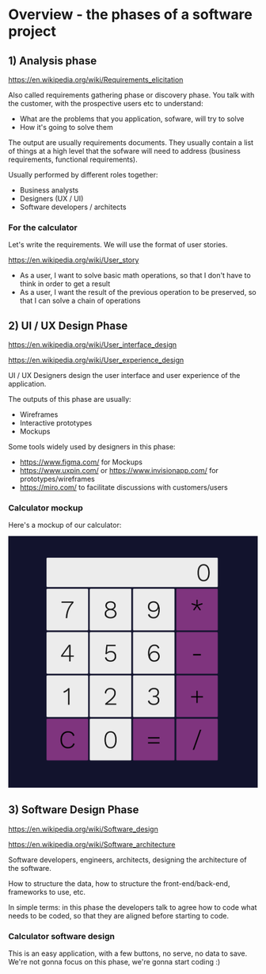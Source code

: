 # Overview - the phases of a software project

## 1) Analysis phase

https://en.wikipedia.org/wiki/Requirements_elicitation

Also called requirements gathering phase or discovery phase.
You talk with the customer, with the prospective users etc to
understand:

- What are the problems that you application, sofware, will try to solve
- How it's going to solve them

The output are usually requirements documents.
They usually contain a list of things at a high level that
the sofware will need to address (business requirements, functional requirements).

Usually performed by different roles together:

- Business analysts
- Designers (UX / UI)
- Software developers / architects

### For the calculator

Let's write the requirements. We will use the format of
user stories.

https://en.wikipedia.org/wiki/User_story

- As a user, I want to solve basic math operations, so that I don't have to think in order to get a result
- As a user, I want the result of the previous operation to be preserved, so that I can solve a chain of operations

## 2) UI / UX Design Phase

https://en.wikipedia.org/wiki/User_interface_design

https://en.wikipedia.org/wiki/User_experience_design

UI / UX Designers design the user interface and user experience of the application.

The outputs of this phase are usually:

- Wireframes
- Interactive prototypes
- Mockups

Some tools widely used by designers in this phase:
- https://www.figma.com/ for Mockups
- https://www.uxpin.com/ or https://www.invisionapp.com/ for prototypes/wireframes
- https://miro.com/ to facilitate discussions with customers/users

### Calculator mockup

Here's a mockup of our calculator:

![Calculator](mockup.png)

## 3) Software Design Phase

https://en.wikipedia.org/wiki/Software_design

https://en.wikipedia.org/wiki/Software_architecture

Software developers, engineers, architects, designing the architecture of the software.

How to structure the data, how to structure the front-end/back-end,
frameworks to use, etc.

In simple terms: in this phase the developers talk to agree how to code what needs to be coded, so that they are aligned before starting to code.

### Calculator software design

This is an easy application, with a few buttons, no serve, no data to save. We're not gonna focus on this phase, we're gonna start coding :)
